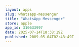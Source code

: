 ```yaml
---
layout: apps
slug: whatsapp-messenger
title: "WhatsApp Messenger"
store: apple
app_id: 310633997
date: 2025-07-14T18:38:19Z
published: 2009-05-04T02:43:49Z
---
```

